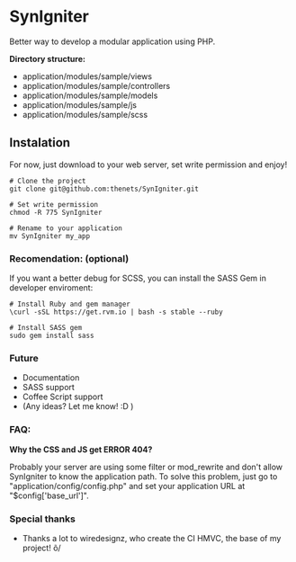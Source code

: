 # SynIgniter
Better way to develop a modular application using PHP.


**Directory structure:**
* application/modules/sample/views
* application/modules/sample/controllers
* application/modules/sample/models
* application/modules/sample/js
* application/modules/sample/scss

## Instalation
For now, just download to your web server, set write permission and enjoy!
```
# Clone the project
git clone git@github.com:thenets/SynIgniter.git

# Set write permission
chmod -R 775 SynIgniter

# Rename to your application
mv SynIgniter my_app
```


### Recomendation: (optional)
If you want a better debug for SCSS, you can install the SASS Gem in developer enviroment:
```
# Install Ruby and gem manager
\curl -sSL https://get.rvm.io | bash -s stable --ruby

# Install SASS gem
sudo gem install sass
```


### Future
- Documentation
- SASS support
- Coffee Script support
- (Any ideas? Let me know! :D )


### FAQ:

**Why the CSS and JS get ERROR 404?**

Probably your server are using some filter or mod_rewrite and don't allow SynIgniter to know the application path. To solve this problem, just go to "application/config/config.php" and set your application URL at "$config['base_url']".


### Special thanks
- Thanks a lot to wiredesignz, who create the CI HMVC, the base of my project! õ/
